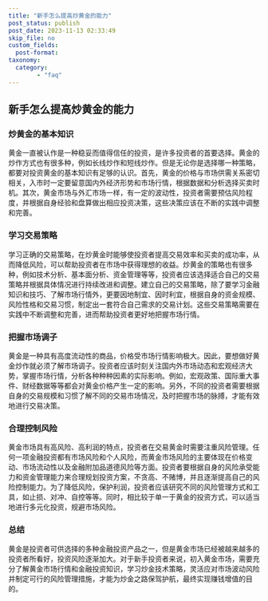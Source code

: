 ```yaml
---
title: "新手怎么提高炒黄金的能力"
post_status: publish
post_date: 2023-11-13 02:33:49
skip_file: no
custom_fields: 
  post-format: 
taxonomy:
  category:
        - "faq"
---
```


## 新手怎么提高炒黄金的能力

### 炒黄金的基本知识

黄金一直被认作是一种稳妥而值得信任的投资，是许多投资者的首要选择。黄金的炒作方式也有很多种，例如长线炒作和短线炒作。但是无论你是选择哪一种策略，都要对投资黄金的基本知识有足够的认识。首先，黄金的价格与市场供需关系密切相关，入市时一定要留意国内外经济形势和市场行情，根据数据和分析选择买卖时机。其次，黄金市场与外汇市场一样，有一定的波动性，投资者需要预估风险程度，并根据自身经验和盘算做出相应投资决策，这些决策应该在不断的实践中调整和完善。

### 学习交易策略

学习正确的交易策略，在炒黄金时能够使投资者提高交易效率和买卖的成功率，从而降低风险，可以帮助投资者在市场中获得理想的收益。炒黄金的策略也有很多种，例如技术分析、基本面分析、资金管理等等，投资者应该选择适合自己的交易策略并根据具体情况进行持续改进和调整。建立自己的交易策略，除了要学习金融知识和技巧、了解市场行情外，更要因地制宜、因时利宜，根据自身的资金规模、风险性格和交易习惯，制定出一套符合自己需求的交易计划。这些交易策略需要在实践中不断调整和完善，进而帮助投资者更好地把握市场行情。

### 把握市场调子

黄金是一种具有高度流动性的商品，价格受市场行情影响极大。因此，要想做好黄金炒作就必须了解市场调子。投资者应该时刻关注国内外市场动态和宏观经济大势，掌握市场行情，分析各种种种因素的实际影响。例如，宏观政策、国际重大事件、财经数据等等都会对黄金价格产生一定的影响。另外，不同的投资者需要根据自身的交易规模和习惯了解不同的交易市场情况，及时把握市场的脉搏，才能有效地进行交易决策。

### 合理控制风险

黄金市场具有高风险、高利润的特点，投资者在交易黄金时需要注重风险管理。任何一项金融投资都有市场风险和个人风险，而黄金市场风险的主要体现在价格变动、市场流动性以及金融附加品道德风险等方面。投资者要根据自身的风险承受能力和资金管理能力来合理规划投资方案，不贪高、不赌博，并且逐渐提高自己的风险控制能力。为了降低风险，保护利润，投资者应该研究不同的风险管理方式和工具，如止损、对冲、自控等等。同时，相比较于单一于黄金的投资方式，可以适当地进行多元化投资，规避市场风险。

### 总结

黄金是投资者可供选择的多种金融投资产品之一，但是黄金市场已经被越来越多的投资者所看好，投资风险逐渐加大。对于新手投资者来说，初入黄金市场，需要充分了解黄金市场行情和金融投资知识，学习炒金技术策略，灵活应对市场波动风险并制定可行的风险管理措施，才能为炒金之路保驾护航，最终实现赚钱增值的目的。
